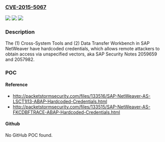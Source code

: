 ### [CVE-2015-5067](https://cve.mitre.org/cgi-bin/cvename.cgi?name=CVE-2015-5067)
![](https://img.shields.io/static/v1?label=Product&message=n%2Fa&color=blue)
![](https://img.shields.io/static/v1?label=Version&message=n%2Fa&color=blue)
![](https://img.shields.io/static/v1?label=Vulnerability&message=n%2Fa&color=brighgreen)

### Description

The (1) Cross-System Tools and (2) Data Transfer Workbench in SAP NetWeaver have hardcoded credentials, which allows remote attackers to obtain access via unspecified vectors, aka SAP Security Notes 2059659 and 2057982.

### POC

#### Reference
- http://packetstormsecurity.com/files/133516/SAP-NetWeaver-AS-LSCT1I13-ABAP-Hardcoded-Credentials.html
- http://packetstormsecurity.com/files/133515/SAP-NetWeaver-AS-FKCDBFTRACE-ABAP-Hardcoded-Credentials.html

#### Github
No GitHub POC found.

